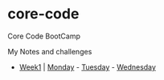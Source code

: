 # core-code
Core Code BootCamp

My Notes and challenges
- [Week1](src/week1) | [Monday](src/week1/monday) - [Tuesday](src/week1/tuesday) - [Wednesday](src/week1/wednesday)
